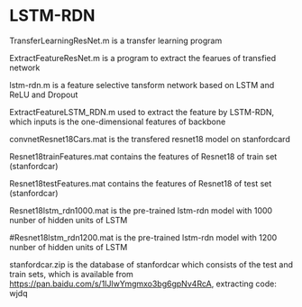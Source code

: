 # LSTM-RDN
TransferLearningResNet.m  is a transfer learning program

ExtractFeatureResNet.m  is a program to extract the fearues of transfied network

lstm-rdn.m  is a feature selective tansform network based on LSTM and ReLU and Dropout

ExtractFeatureLSTM_RDN.m used to extract the feature by LSTM-RDN, which inputs is the one-dimensional features of backbone

convnetResnet18Cars.mat is the transfered resnet18 model on stanfordcard

Resnet18trainFeatures.mat  contains  the features of Resnet18 of train set (stanfordcar)

Resnet18testFeatures.mat  contains  the features of Resnet18 of test set (stanfordcar)

Resnet18lstm_rdn1000.mat is the pre-trained lstm-rdn model with 1000 nunber of hidden units of LSTM

#Resnet18lstm_rdn1200.mat is the pre-trained lstm-rdn model with 1200 nunber of hidden units of LSTM

stanfordcar.zip is the database of stanfordcar which consists of the test and train sets, which is
available from 
https://pan.baidu.com/s/1IJlwYmgmxo3bg6gpNv4RcA, extracting code: wjdq 

